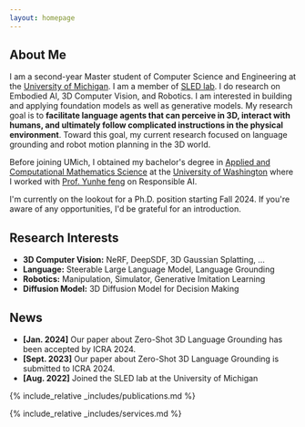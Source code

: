 ```yaml
---
layout: homepage
---
```


## About Me

I am a second-year Master student of Computer Science and Engineering at the [University of Michigan](https://umich.edu/). I am a member of [SLED lab](https://sled.eecs.umich.edu/). I do research on Embodied AI, 3D Computer Vision, and Robotics. I am interested in building and applying foundation models as well as generative models. My research goal is to **facilitate language agents that can perceive in 3D, interact with humans, and ultimately follow complicated instructions in the physical environment**. Toward this goal, my current research focused on language grounding and robot motion planning in the 3D world.

Before joining UMich, I obtained my bachelor's degree in [Applied and Computational Mathematics Science](https://acms.washington.edu/) at the [University of Washington](https://www.washington.edu/) where I worked with [Prof. Yunhe feng](https://yunhefeng.me/) on Responsible AI.

I'm currently on the lookout for a Ph.D. position starting Fall 2024. If you're aware of any opportunities, I'd be grateful for an introduction.
## Research Interests

- **3D Computer Vision:** NeRF, DeepSDF, 3D Gaussian Splatting, ...
- **Language:** Steerable Large Language Model, Language Grounding
- **Robotics:** Manipulation, Simulator, Generative Imitation Learning
- **Diffusion Model:** 3D Diffusion Model for Decision Making

## News

- **[Jan. 2024]** Our paper about Zero-Shot 3D Language Grounding has been accepted by ICRA 2024.
- **[Sept. 2023]** Our paper about Zero-Shot 3D Language Grounding is submitted to ICRA 2024.
- **[Aug. 2022]** Joined the SLED lab at the University of Michigan

{% include_relative _includes/publications.md %}

{% include_relative _includes/services.md %}
